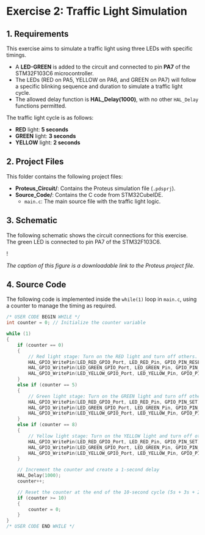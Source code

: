 # Exercise 2: Traffic Light Simulation

## 1. Requirements

This exercise aims to simulate a traffic light using three LEDs with specific timings.

* A **LED-GREEN** is added to the circuit and connected to pin **PA7** of the STM32F103C6 microcontroller.
* The LEDs (RED on PA5, YELLOW on PA6, and GREEN on PA7) will follow a specific blinking sequence and duration to simulate a traffic light cycle.
* The allowed delay function is **HAL_Delay(1000)**, with no other `HAL_Delay` functions permitted.

The traffic light cycle is as follows:
* **RED** light: **5 seconds**
* **GREEN** light: **3 seconds**
* **YELLOW** light: **2 seconds**

## 2. Project Files

This folder contains the following project files:

* **Proteus_Circuit/**: Contains the Proteus simulation file (`.pdsprj`).
* **Source_Code/**: Contains the C code from STM32CubeIDE.
    * `main.c`: The main source file with the traffic light logic.

## 3. Schematic

The following schematic shows the circuit connections for this exercise. The green LED is connected to pin PA7 of the STM32F103C6.

!

_The caption of this figure is a downloadable link to the Proteus project file._

## 4. Source Code

The following code is implemented inside the `while(1)` loop in `main.c`, using a counter to manage the timing as required.

```c
/* USER CODE BEGIN WHILE */
int counter = 0; // Initialize the counter variable

while (1)
{
    if (counter == 0)
    {
        // Red light stage: Turn on the RED light and turn off others.
        HAL_GPIO_WritePin(LED_RED_GPIO_Port, LED_RED_Pin, GPIO_PIN_RESET);
        HAL_GPIO_WritePin(LED_GREEN_GPIO_Port, LED_GREEN_Pin, GPIO_PIN_SET);
        HAL_GPIO_WritePin(LED_YELLOW_GPIO_Port, LED_YELLOW_Pin, GPIO_PIN_SET);
    }
    else if (counter == 5)
    {
        // Green light stage: Turn on the GREEN light and turn off others.
        HAL_GPIO_WritePin(LED_RED_GPIO_Port, LED_RED_Pin, GPIO_PIN_SET);
        HAL_GPIO_WritePin(LED_GREEN_GPIO_Port, LED_GREEN_Pin, GPIO_PIN_RESET);
        HAL_GPIO_WritePin(LED_YELLOW_GPIO_Port, LED_YELLOW_Pin, GPIO_PIN_SET);
    }
    else if (counter == 8)
    {
        // Yellow light stage: Turn on the YELLOW light and turn off others.
        HAL_GPIO_WritePin(LED_RED_GPIO_Port, LED_RED_Pin, GPIO_PIN_SET);
        HAL_GPIO_WritePin(LED_GREEN_GPIO_Port, LED_GREEN_Pin, GPIO_PIN_SET);
        HAL_GPIO_WritePin(LED_YELLOW_GPIO_Port, LED_YELLOW_Pin, GPIO_PIN_RESET);
    }

    // Increment the counter and create a 1-second delay
    HAL_Delay(1000);
    counter++;

    // Reset the counter at the end of the 10-second cycle (5s + 3s + 2s)
    if (counter >= 10)
    {
        counter = 0;
    }
}
/* USER CODE END WHILE */
